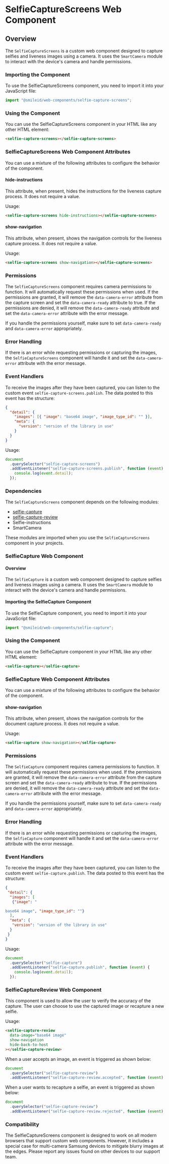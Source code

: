 # SelfieCaptureScreens Web Component

## Overview

The `SelfieCaptureScreens` is a custom web component designed to capture selfies and liveness images using a camera. It uses the `SmartCamera` module to interact with the device's camera and handle permissions.

### Importing the Component

To use the SelfieCaptureScreens component, you need to import it into your JavaScript file:

```js
import "@smileid/web-components/selfie-capture-screens";
```

### Using the Component

You can use the SelfieCaptureScreens component in your HTML like any other HTML element:

```html
<selfie-capture-screens></selfie-capture-screens>
```

### SelfieCaptureScreens Web Component Attributes

You can use a mixture of the following attributes to configure the behavior of the component.

#### hide-instructions

This attribute, when present, hides the instructions for the liveness capture process. It does not require a value.

Usage:

```html
<selfie-capture-screens hide-instructions></selfie-capture-screens>
```

#### show-navigation

This attribute, when present, shows the navigation controls for the liveness capture process. It does not require a value.

Usage:

```html
<selfie-capture-screens show-navigation></selfie-capture-screens>
```

### Permissions

The `SelfieCaptureScreens` component requires camera permissions to function. It will automatically request these permissions when used. If the permissions are granted, it will remove the `data-camera-error` attribute from the capture screen and set the `data-camera-ready` attribute to true. If the permissions are denied, it will remove the `data-camera-ready` attribute and set the `data-camera-error` attribute with the error message.

If you handle the permissions yourself, make sure to set `data-camera-ready` and `data-camera-error` appropriately.

### Error Handling

If there is an error while requesting permissions or capturing the images, the `SelfieCaptureScreens` component will handle it and set the `data-camera-error` attribute with the error message.

### Event Handlers

To receive the images after they have been captured, you can listen to the custom event `selfie-capture-screens.publish`. The data posted to this event has the structure:

```json
{
  "detail": {
    "images": [{ "image": "base64 image", "image_type_id": "" }],
    "meta": {
      "version": "version of the library in use"
    }
  }
}
```

Usage:

```js
document
  .querySelector("selfie-capture-screens")
  .addEventListener("selfie-capture-screens.publish", function (event) {
    console.log(event.detail);
  });
```

### Dependencies

The `SelfieCaptureScreens` component depends on the following modules:

- [selfie-capture](#selfiecapture-web-component)
- [selfie-capture-review](#selfie-capture-review-web-component)
- Selfie-instructions
- SmartCamera

These modules are imported when you use the `SelfieCaptureScreens` component in your projects.

### SelfieCapture Web Component

#### Overview

The `SelfieCapture` is a custom web component designed to capture selfies and liveness images using a camera. It uses the `SmartCamera` module to interact with the device's camera and handle permissions.

#### Importing the SelfieCapture Component

To use the SelfieCapture component, you need to import it into your JavaScript file:

```js
import "@smileid/web-components/selfie-capture";
```

### Using the Component

You can use the SelfieCapture component in your HTML like any other HTML element:

```html
<selfie-capture></selfie-capture>
```

### SelfieCapture Web Component Attributes

You can use a mixture of the following attributes to configure the behavior of the component.

#### show-navigation

This attribute, when present, shows the navigation controls for the document capture process. It does not require a value.

Usage:

```html
<selfie-capture show-navigation></selfie-capture>
```

### Permissions

The `SelfieCapture` component requires camera permissions to function. It will automatically request these permissions when used. If the permissions are granted, it will remove the `data-camera-error` attribute from the capture screen and set the `data-camera-ready` attribute to true. If the permissions are denied, it will remove the `data-camera-ready` attribute and set the `data-camera-error` attribute with the error message.

If you handle the permissions yourself, make sure to set `data-camera-ready` and `data-camera-error` appropriately.

### Error Handling

If there is an error while requesting permissions or capturing the images, the `SelfieCapture` component will handle it and set the `data-camera-error` attribute with the error message.

### Event Handlers

To receive the images after they have been captured, you can listen to the custom event `selfie-capture.publish`. The data posted to this event has the structure:

```json
{
 "detail": {
  "images": [
   {"image": "

base64 image", "image_type_id": ""}
  ],
  "meta": {
   "version": "version of the library in use"
  }
 }
}
```

Usage:

```js
document
  .querySelector("selfie-capture")
  .addEventListener("selfie-capture.publish", function (event) {
    console.log(event.detail);
  });
```

### SelfieCaptureReview Web Component

This component is used to allow the user to verify the accuracy of the capture.
The user can choose to use the captured image or recapture a new selfie.

Usage:

```html
<selfie-capture-review
  data-image="base64 image"
  show-navigation
  hide-back-to-host
></selfie-capture-review>
```

When a user accepts an image, an event is triggered as shown below:

```js
document
  .querySelector("selfie-capture-review")
  .addEventListener("selfie-capture-review.accepted", function (event) {});
```

When a user wants to recapture a selfie, an event is triggered as shown below:

```js
document
  .querySelector("selfie-capture-review")
  .addEventListener("selfie-capture-review.rejected", function (event) {});
```

### Compatibility

The SelfieCaptureScreens component is designed to work on all modern browsers that support custom web components. However, it includes a special case for multi-camera Samsung devices to mitigate blurry images at the edges. Please report any issues found on other devices to our support team.
